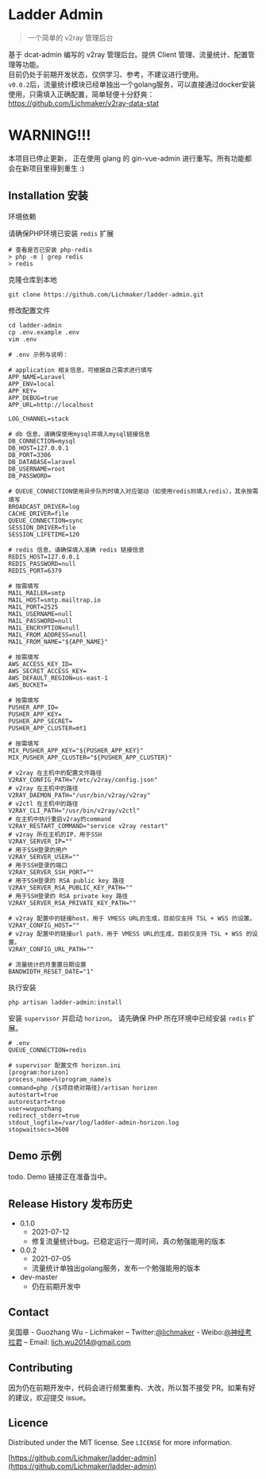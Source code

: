 # Ladder Admin
> 一个简单的 v2ray 管理后台

基于 dcat-admin 编写的 v2ray 管理后台。提供 Client 管理、流量统计、配置管理等功能。  
目前仍处于前期开发状态，仅供学习、参考，不建议进行使用。  
`v0.0.2`后，流量统计模块已经单独出一个golang服务，可以直接通过docker安装使用，只需填入正确配置，简单轻便十分舒爽： https://github.com/Lichmaker/v2ray-data-stat

# WARNING!!!
本项目已停止更新， 正在使用 glang 的 gin-vue-admin 进行重写。所有功能都会在新项目里得到重生 :)

## Installation 安装

环境依赖

请确保PHP环境已安装 `redis` 扩展
```
# 查看是否已安装 php-redis
> php -m | grep redis
> redis
```

克隆仓库到本地
```
git clone https://github.com/Lichmaker/ladder-admin.git
```

修改配置文件
```
cd ladder-admin
cp .env.example .env
vim .env
```
```
# .env 示例与说明：

# application 相关信息，可根据自己需求进行填写
APP_NAME=Laravel
APP_ENV=local
APP_KEY=
APP_DEBUG=true
APP_URL=http://localhost

LOG_CHANNEL=stack

# db 信息，请确保使用mysql并填入mysql链接信息
DB_CONNECTION=mysql
DB_HOST=127.0.0.1
DB_PORT=3306
DB_DATABASE=laravel
DB_USERNAME=root
DB_PASSWORD=

# QUEUE_CONNECTION使用异步队列时填入对应驱动（如使用redis则填入redis），其余按需填写
BROADCAST_DRIVER=log
CACHE_DRIVER=file
QUEUE_CONNECTION=sync
SESSION_DRIVER=file
SESSION_LIFETIME=120

# redis 信息，请确保填入准确 redis 链接信息
REDIS_HOST=127.0.0.1
REDIS_PASSWORD=null
REDIS_PORT=6379

# 按需填写
MAIL_MAILER=smtp
MAIL_HOST=smtp.mailtrap.io
MAIL_PORT=2525
MAIL_USERNAME=null
MAIL_PASSWORD=null
MAIL_ENCRYPTION=null
MAIL_FROM_ADDRESS=null
MAIL_FROM_NAME="${APP_NAME}"

# 按需填写
AWS_ACCESS_KEY_ID=
AWS_SECRET_ACCESS_KEY=
AWS_DEFAULT_REGION=us-east-1
AWS_BUCKET=

# 按需填写
PUSHER_APP_ID=
PUSHER_APP_KEY=
PUSHER_APP_SECRET=
PUSHER_APP_CLUSTER=mt1

# 按需填写
MIX_PUSHER_APP_KEY="${PUSHER_APP_KEY}"
MIX_PUSHER_APP_CLUSTER="${PUSHER_APP_CLUSTER}"

# v2ray 在主机中的配置文件路径
V2RAY_CONFIG_PATH="/etc/v2ray/config.json"
# v2ray 在主机中的路径
V2RAY_DAEMON_PATH="/usr/bin/v2ray/v2ray"
# v2ctl 在主机中的路径
V2RAY_CLI_PATH="/usr/bin/v2ray/v2ctl"
# 在主机中执行重启v2ray的command
V2RAY_RESTART_COMMAND="service v2ray restart"
# v2ray 所在主机的IP，用于SSH
V2RAY_SERVER_IP=""
# 用于SSH登录的用户
V2RAY_SERVER_USER=""
# 用于SSH登录的端口
V2RAY_SERVER_SSH_PORT=""
# 用于SSH登录的 RSA public key 路径
V2RAY_SERVER_RSA_PUBLIC_KEY_PATH=""
# 用于SSH登录的 RSA private key 路径
V2RAY_SERVER_RSA_PRIVATE_KEY_PATH=""

# v2ray 配置中的链接host，用于 VMESS URL的生成，目前仅支持 TSL + WSS 的设置。
V2RAY_CONFIG_HOST=""
# v2ray 配置中的链接url path，用于 VMESS URL的生成，目前仅支持 TSL + WSS 的设置。
V2RAY_CONFIG_URL_PATH=""

# 流量统计的月重置日期设置
BANDWIDTH_RESET_DATE="1"
```

执行安装
``` 
php artisan ladder-admin:install
```

安装 ` supervisor ` 并启动 ` horizon `。 请先确保 PHP 所在环境中已经安装 ` redis ` 扩展。

```
# .env
QUEUE_CONNECTION=redis

# supervisor 配置文件 horizon.ini
[program:horizon]
process_name=%(program_name)s
command=php /{$项目绝对路径}/artisan horizon
autostart=true
autorestart=true
user=wuguozhang
redirect_stderr=true
stdout_logfile=/var/log/ladder-admin-horizon.log
stopwaitsecs=3600

```

## Demo 示例

todo. Demo 链接正在准备当中。

## Release History 发布历史

* 0.1.0
    * 2021-07-12
    * 修复流量统计bug。已稳定运行一周时间，真の勉强能用的版本
* 0.0.2
    * 2021-07-05
    * 流量统计单独出golang服务，发布一个勉强能用的版本
* dev-master
    * 仍在前期开发中

## Contact

吴国章 - Guozhang Wu - Lichmaker – Twitter:[@lichmaker](https://twitter.com/lichmaker) - Weibo:[@神经考拉君](https://weibo.com/v5zhang) – Email: lich.wu2014@gmail.com


## Contributing 

因为仍在前期开发中，代码会进行频繁重构、大改，所以暂不接受 PR。如果有好的建议，欢迎提交 issue。

## Licence

Distributed under the MIT license. See ``LICENSE`` for more information.

[https://github.com/Lichmaker/ladder-admin](https://github.com/Lichmaker/ladder-admin)
